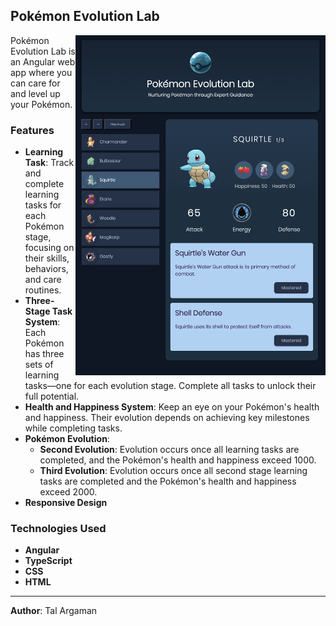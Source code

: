 ## Pokémon Evolution Lab

<img align="right" src="./src/assets/pokemon-lab-screen.png" alt="Pokemon Lab Screenshot" width="400">

Pokémon Evolution Lab is an Angular web app where you can care for and level up your Pokémon.

### Features

- **Learning Task**: Track and complete learning tasks for each Pokémon stage, focusing on their skills, behaviors, and care routines.
- **Three-Stage Task System**: Each Pokémon has three sets of learning tasks—one for each evolution stage. Complete all tasks to unlock their full potential.
- **Health and Happiness System**: Keep an eye on your Pokémon's health and happiness. Their evolution depends on achieving key milestones while completing tasks.
- **Pokémon Evolution**:
  - **Second Evolution**: Evolution occurs once all learning tasks are completed, and the Pokémon's health and happiness exceed 1000.
  - **Third Evolution**: Evolution occurs once all second stage learning tasks are completed and the Pokémon's health and happiness exceed 2000.
- **Responsive Design**

### Technologies Used

- **Angular**
- **TypeScript**
- **CSS**
- **HTML**

---

**Author**: Tal Argaman
